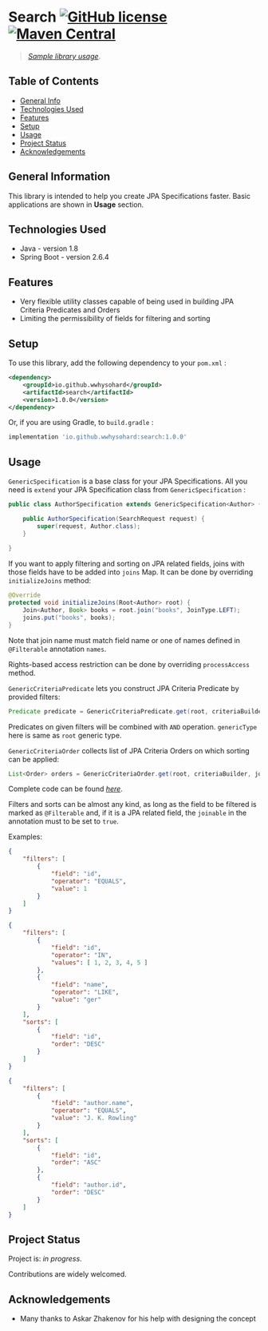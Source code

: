 # Search [![GitHub license](https://img.shields.io/github/license/wwhysohard/search)](https://github.com/wwhysohard/search/blob/master/LICENSE) [![Maven Central](https://img.shields.io/maven-central/v/io.github.wwhysohard/search.svg?label=Maven%20Central)](https://search.maven.org/search?q=g:%22io.github.wwhysohard%22%20AND%20a:%22search%22)
> [_Sample library usage_](https://github.com/wwhysohard/sample-search-usage). 

## Table of Contents
* [General Info](#general-information)
* [Technologies Used](#technologies-used)
* [Features](#features)
* [Setup](#setup)
* [Usage](#usage)
* [Project Status](#project-status)
* [Acknowledgements](#acknowledgements)


## General Information
This library is intended to help you create JPA Specifications faster. Basic applications are shown in **Usage** section.


## Technologies Used
- Java - version 1.8
- Spring Boot - version 2.6.4


## Features
- Very flexible utility classes capable of being used in building JPA Criteria Predicates and Orders
- Limiting the permissibility of fields for filtering and sorting


## Setup
To use this library, add the following dependency to your `pom.xml` :

``` xml
<dependency>
    <groupId>io.github.wwhysohard</groupId>
    <artifactId>search</artifactId>
    <version>1.0.0</version>
</dependency>
```

Or, if you are using Gradle, to `build.gradle` :

``` groovy
implementation 'io.github.wwhysohard:search:1.0.0'
```


## Usage
`GenericSpecification` is a base class for your JPA Specifications. All you need is `extend` your JPA Specification class from `GenericSpecification` :

``` java
public class AuthorSpecification extends GenericSpecification<Author> {

    public AuthorSpecification(SearchRequest request) {
        super(request, Author.class);
    }
    
}
```

If you want to apply filtering and sorting on JPA related fields, joins with those fields have to be added into `joins` Map. It can be done by overriding `initializeJoins` method:

``` java
@Override
protected void initializeJoins(Root<Author> root) {
    Join<Author, Book> books = root.join("books", JoinType.LEFT);
    joins.put("books", books);
}
```

Note that join name must match field name or one of names defined in `@Filterable` annotation `names`.

Rights-based access restriction can be done by overriding `processAccess` method.

`GenericCriteriaPredicate` lets you construct JPA Criteria Predicate by provided filters:

``` java
Predicate predicate = GenericCriteriaPredicate.get(root, criteriaBuilder, joins, filters, QueryOperator.AND, genericType);
```

Predicates on given filters will be combined with `AND` operation. `genericType` here is same as `root` generic type. 

`GenericCriteriaOrder` collects list of JPA Criteria Orders on which sorting can be applied:

``` java
List<Order> orders = GenericCriteriaOrder.get(root, criteriaBuilder, joins, sorts, genericType);
```

Complete code can be found [_here_](https://github.com/wwhysohard/sample-search-usage).

Filters and sorts can be almost any kind, as long as the field to be filtered is marked as `@Filterable` and, if it is a JPA related field, the `joinable` in the annotation must to be set to `true`.

Examples:

``` json
{
    "filters": [
        {
            "field": "id",
            "operator": "EQUALS",
            "value": 1
        }
    ]
}
```

``` json
{
    "filters": [
        {
            "field": "id",
            "operator": "IN",
            "values": [ 1, 2, 3, 4, 5 ]
        },
        {
            "field": "name",
            "operator": "LIKE",
            "value": "ger"
        }
    ],
    "sorts": [
        {
            "field": "id",
            "order": "DESC"
        }
    ]
}
```

``` json
{
    "filters": [
        {
            "field": "author.name",
            "operator": "EQUALS",
            "value": "J. K. Rowling"
        }
    ],
    "sorts": [
        {
            "field": "id",
            "order": "ASC"
        },
        {
            "field": "author.id",
            "order": "DESC"
        }
    ]
}
```


## Project Status
Project is: _in progress_. 

Contributions are widely welcomed.


## Acknowledgements
- Many thanks to Askar Zhakenov for his help with designing the concept
